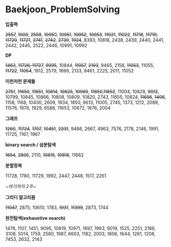 # Baekjoon_ProblemSolving
**입출력**

~~2557~~, ~~1000~~, ~~2558~~, ~~1095~~0, ~~10951~~, ~~10952~~, ~~10953~~, ~~11021~~, ~~11022~~, ~~11718~~, ~~11719, 11720~~, ~~11721~~, ~~2741~~, ~~2742~~, ~~2739~~, ~~1924~~, 8393, 10818, 2438, 2439, 2440, 2441, 2442, 2445, 2522, 2446, 10991, 10992

**DP**

~~1463~~, ~~11726, 11727~~, ~~9095~~, 10844, ~~11057~~, ~~2193~~, 9465, 2156, ~~11053~~, 11055, ~~11722~~, ~~11054~~, 1912, 2579, 1699, 2133, 9461, 2225, 2011, 11052

**이런저런 문제들**

~~2751~~, ~~11650~~, ~~11651~~, ~~10814~~, ~~10825~~, ~~10989~~, ~~11650~~,~~11652~~, 11004, 10828, ~~9012~~, 10799, 10845, 10866, 10808, 10809, 10820, 2743, 11655, 10824, ~~11656~~, ~~1406~~, 1158, 1168, 10430, 2609, 1934, 1850, 9613, 11005, 2745, 1373, 1212, 2089, 11576, 1978, 1929, 6588, 11653, 10872, 1676, 2004

**그래프**

~~1260~~, ~~11724~~, ~~1707~~, ~~10451~~, ~~2331~~, 9466, 2667, 4963, 7576, 2178, 2146, 1991, 11725, 1167, 1967

**binary search / 삼분탐색**

~~1654~~, ~~2805~~, 2110, ~~10815~~, ~~10816~~, 11662

**분할정복**

11728, 1780, 11729, 1992, 2447, 2448, 1517, 2261

*~여기까지 2주~*

**그리디 알고리즘**

~~11047~~, 2875, 10610, 1783, ~~1931~~, ~~11399~~, 2873, 1744

**완전탐색(exhaustive search)**

1476, 1107, 1451, 9095, 10819, 10971, 1697, 1963, 9019, 1525, 2251, 2186, 3108, 5014, 1759, 2580, 1987, 6603, 1182, 2003, 1806, 1644, 1261, 1208, 7453, 2632, 2143 


